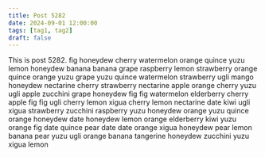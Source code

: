 ```yaml
---
title: Post 5282
date: 2024-09-01 12:00:00
tags: [tag1, tag2]
draft: false
---
```

This is post 5282.
fig
honeydew
cherry
watermelon
orange
quince
yuzu
lemon
honeydew
banana
banana
grape
raspberry
lemon
strawberry
orange
quince
orange
yuzu
grape
yuzu
quince
watermelon
strawberry
ugli
mango
honeydew
nectarine
cherry
strawberry
nectarine
apple
orange
cherry
yuzu
ugli
apple
zucchini
grape
honeydew
fig
fig
watermelon
elderberry
cherry
apple
fig
fig
ugli
cherry
lemon
xigua
cherry
lemon
nectarine
date
kiwi
ugli
xigua
strawberry
zucchini
raspberry
yuzu
honeydew
orange
yuzu
quince
orange
honeydew
date
honeydew
lemon
orange
elderberry
kiwi
yuzu
orange
fig
date
quince
pear
date
date
orange
xigua
honeydew
pear
lemon
banana
pear
yuzu
ugli
orange
banana
tangerine
honeydew
zucchini
yuzu
xigua
lemon
